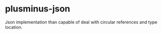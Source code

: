 # plusminus-json
Json implementation than capable of deal with circular references and type location.
